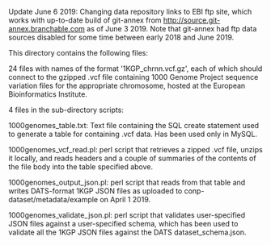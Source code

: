Update June 6 2019: Changing data repository links to EBI ftp site, which works with up-to-date build of git-annex from http://source.git-annex.branchable.com as of June 3 2019. Note that git-annex had ftp data sources disabled for some time between early 2018 and June 2019.

This directory contains the following files:

24 files with names of the format '1KGP_chrnn.vcf.gz', each of which should connect to the gzipped .vcf file containing 1000 Genome Project sequence variation files for the appropriate chromosome, hosted at the European Bioinformatics Institute.

4 files in the sub-directory scripts:

1000genomes_table.txt: Text file containing the SQL create statement used to generate a table for containing .vcf data. Has been used only in MySQL.

1000genomes_vcf_read.pl: perl script that retrieves a zipped .vcf file, unzips it locally, and reads headers and a couple of summaries of the contents of the file body into the table specified above.

1000genomes_output_json.pl: perl script that reads from that table and writes DATS-format 1KGP JSON files as uploaded to conp-dataset/metadata/example on April 1 2019.

1000genomes_validate_json.pl: perl script that validates user-specified JSON files against a user-specified schema, which has been used to validate all the 1KGP JSON files against the DATS dataset_schema.json.

